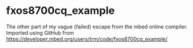 # fxos8700cq_example

The other part of my vague (failed) escape from the mbed online compiler. Imported using GitHub from https://developer.mbed.org/users/trm/code/fxos8700cq_example/
